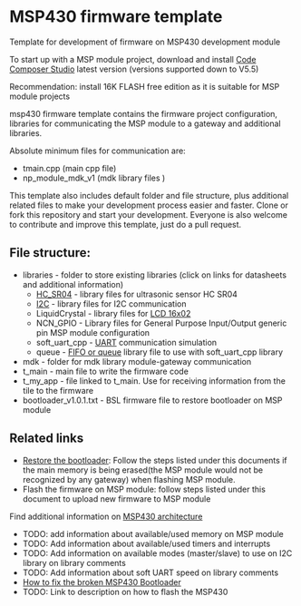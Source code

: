 # MSP430 firmware template
Template for development of firmware on MSP430 development module

To start up with a MSP module project, download and install [Code Composer Studio](http://processors.wiki.ti.com/index.php/Download_CCS) latest version (versions supported down to V5.5)

Recommendation: install 16K FLASH free edition as it is suitable for MSP module projects

msp430 firmware template contains the firmware project configuration, libraries for communicating the MSP module to a gateway and additional libraries.

Absolute minimum files for communication are:

- tmain.cpp (main cpp file)
- np_module_mdk_v1 (mdk library files )

This template also includes default folder and file structure, plus additional related files to make your development process easier and faster. Clone or fork this repository and start your development. Everyone is also welcome to contribute and improve this template, just do a pull request.

## File structure:

- libraries - folder to store existing libraries (click on links for datasheets and additional information)
    - [HC_SR04](https://cdn.sparkfun.com/datasheets/Sensors/Proximity/HCSR04.pdf) - library files for ultrasonic sensor HC SR04
    - [I2C](https://learn.sparkfun.com/tutorials/i2c) - library files for I2C communication
    - LiquidCrystal - library files for [LCD 16x02](https://www.sparkfun.com/datasheets/LCD/ADM1602K-NSW-FBS-3.3v.pdf)
    - NCN_GPIO - Library files for General Purpose Input/Output generic pin MSP module configuration
    - soft_uart_cpp - [UART](http://www.simplyembedded.org/tutorials/msp430-uart/) communication simulation
    - queue - [FIFO or queue](http://www.simplyembedded.org/tutorials/interrupt-free-ring-buffer/) library file to use with soft_uart_cpp library
- mdk - folder for mdk library module-gateway communication
- t_main - main file to write the firmware code
- t_my_app - file linked to t_main. Use for receiving information from the tile to the firmware
- bootloader_v1.0.1.txt - BSL firmware file to restore bootloader on MSP module

## Related links 
- [Restore the bootloader][bootloader]: Follow the steps listed under this documents if the main memory is being erased(the MSP module would not be recognized by any gateway) when flashing MSP module. 
- Flash the firmware on MSP module: follow steps listed under this document to upload new firmware to MSP module

Find additional information on [MSP430 architecture](http://www.simplyembedded.org/tutorials/msp430-architecture/)
- TODO: add information about available/used memory on MSP module
- TODO: Add information about available/used timers and interrupts 
- TODO: Add information on available modes (master/slave) to use on I2C library on library comments
- TODO: Add information about soft UART speed on library comments 
- [How to fix the broken MSP430 Bootloader][bootloader] 
- TODO: Link to description on how to flash the MSP430



[bootloader]:https://github.com/nexpaq/msp430-firmware-template/blob/master/restorebootloader.md


